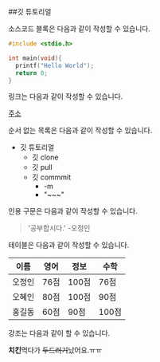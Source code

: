 ##깃 튜토리얼

소스코드 블록은 다음과 같이 작성할 수 있습니다.

```c
#include <stdio.h>

int main(void){
  printf("Hello World");
  return 0;
}
```

링크는 다음과 같이 작성할 수 있습니다.

[주소](https://github.com/sunoojin/test.git)

순서 없는 목록은 다음과 같이 작성할 수 있습니다.

* 깃 튜토리얼
  * 깃 clone
  * 깃 pull
  * 깃 commmit
    * -m
    * "~~~"

인용 구문은 다음과 같이 작성할 수 있습니다.
> '공부합시다.' -오정인

테이블은 다음과 같이 작성할 수 있습니다.

이름|영어|정보|수학
---|---|---|---
오정인|76점|100점|76점
오혜인|80점|100점|90점
홍길동|60점|90점|100점

강조는 다음과 같이 할 수 있습니다.

**치킨**먹다가 ~~두드러기~~났어요.ㅠㅠ
